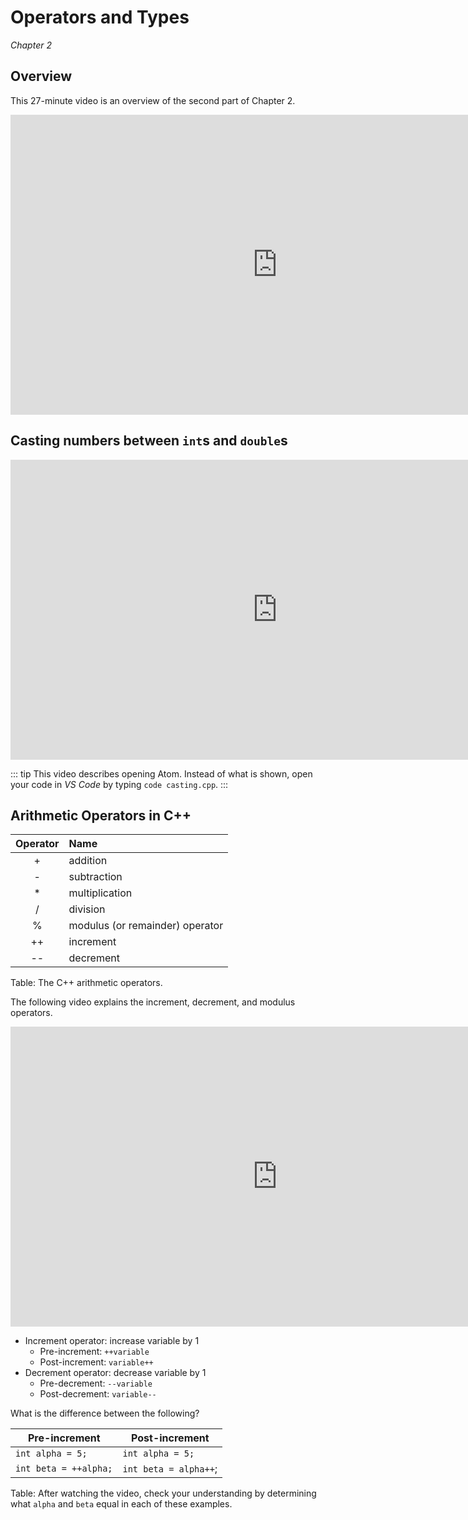 Operators and Types
===================

*Chapter 2*

Overview
--------

This 27-minute video is an overview of the second part of Chapter 2.

<div class="youtube">
<div><iframe width="853" height="480" src="https://www.youtube-nocookie.com/embed/ZLf0YbC2bmg?rel=0&amp;showinfo=0" frameborder="0" allow="autoplay; encrypted-media" allowfullscreen="allowfullscreen"></iframe></div>
</div>

Casting numbers between `int`s and `double`s
--------------------------------------------

<div class="youtube">
<div><iframe width="853" height="480" src="https://www.youtube-nocookie.com/embed/CZg4uZaE5kg?rel=0" frameborder="0" allowfullscreen="allowfullscreen"></iframe></div>
</div>

::: tip
This video describes opening Atom. Instead of what is shown, open your code in *VS Code* by typing `code casting.cpp`.
:::

Arithmetic Operators in C++
---------------------------

|  Operator | Name                                 |
|:---------:|:-------------------------------------|
|   +       | addition                             |
|   -       | subtraction                          |
|   *       | multiplication                       |
|   /       | division                             |
|   %       | modulus   (or remainder) operator    |
|   ++      | increment                            |
|   --      | decrement                            |

Table: The C++ arithmetic operators.


The following video explains the increment, decrement, and modulus operators.

<div class="youtube">
<div><iframe width="853" height="480" src="https://www.youtube-nocookie.com/embed/xgycVLWlpic?rel=0" frameborder="0" allowfullscreen="allowfullscreen"></iframe></div>
</div>

-   Increment operator: increase variable by 1
    +   Pre-increment: `++variable`
    +   Post-increment: `variable++`
-   Decrement operator: decrease variable by 1
    +   Pre-decrement: `--variable`
    +   Post-decrement: `variable--`

What is the difference between the following?

| Pre-increment         | Post-increment        |
| --------------------- | --------------------- |
| `int alpha = 5;`      | `int alpha = 5;`      |
| `int beta = ++alpha;` | `int beta = alpha++`; |

Table: After watching the video, check your understanding by determining what `alpha` and `beta` equal in each of these examples.
